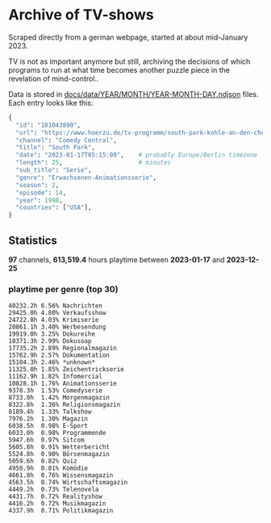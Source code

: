 # Archive of TV-shows

Scraped directly from a german webpage, started at about mid-January 2023.

TV is not as important anymore but still, archiving the decisions of which programs to run at what time
becomes another puzzle piece in the revelation of mind-control.. 

Data is stored in [docs/data/YEAR/MONTH/YEAR-MONTH-DAY.ndjson](docs/data/) files. 
Each entry looks like this:

```python
{
  "id": "181043890", 
  "url": "https://www.hoerzu.de/tv-programm/south-park-kohle-an-den-chefkoch/bid_181043890/", 
  "channel": "Comedy Central", 
  "title": "South Park", 
  "date": "2023-01-17T05:15:00",    # probably Europe/Berlin timezone 
  "length": 25,                     # minutes 
  "sub_title": "Serie", 
  "genre": "Erwachsenen-Animationsserie", 
  "season": 2, 
  "episode": 14, 
  "year": 1998, 
  "countries": ["USA"],
}
```

## Statistics

**97** channels, **613,519.4** hours playtime between **2023-01-17** and **2023-12-25**


### playtime per genre (top 30)

    40232.2h 6.56% Nachrichten
    29425.0h 4.80% Verkaufsshow
    24722.8h 4.03% Krimiserie
    20861.1h 3.40% Werbesendung
    19919.0h 3.25% Dokureihe
    18371.3h 2.99% Dokusoap
    17735.2h 2.89% Regionalmagazin
    15762.9h 2.57% Dokumentation
    15104.3h 2.46% *unknown*
    11325.0h 1.85% Zeichentrickserie
    11162.9h 1.82% Infomercial
    10828.1h 1.76% Animationsserie
    9378.3h  1.53% Comedyserie
    8733.0h  1.42% Morgenmagazin
    8322.8h  1.36% Religionsmagazin
    8189.4h  1.33% Talkshow
    7976.2h  1.30% Magazin
    6038.5h  0.98% E-Sport
    6033.0h  0.98% Programmende
    5947.6h  0.97% Sitcom
    5605.8h  0.91% Wetterbericht
    5524.8h  0.90% Börsenmagazin
    5059.6h  0.82% Quiz
    4950.9h  0.81% Komödie
    4661.8h  0.76% Wissensmagazin
    4563.5h  0.74% Wirtschaftsmagazin
    4449.2h  0.73% Telenovela
    4431.7h  0.72% Realityshow
    4416.2h  0.72% Musikmagazin
    4337.9h  0.71% Politikmagazin
